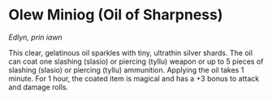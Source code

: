 # Olew Miniog (Oil of Sharpness)

*Edlyn, prin iawn*

This clear, gelatinous oil sparkles with tiny, ultrathin silver shards. The oil can coat one slashing (slasio) or piercing (tyllu) weapon or up to 5 pieces of slashing (slasio) or piercing (tyllu) ammunition. Applying the oil takes 1 minute. For 1 hour, the coated item is magical and has a +3 bonus to attack and damage rolls.